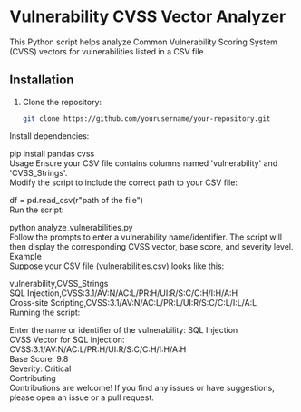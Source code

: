 
# Vulnerability CVSS Vector Analyzer

This Python script helps analyze Common Vulnerability Scoring System (CVSS) vectors for vulnerabilities listed in a CSV file.<br>

## Installation

1. Clone the repository:<br>

   ```bash
   git clone https://github.com/yourusername/your-repository.git
Install dependencies:<br>


pip install pandas cvss<br>
Usage
Ensure your CSV file contains columns named 'vulnerability' and 'CVSS_Strings'.
<br>
Modify the script to include the correct path to your CSV file:
<br>

df = pd.read_csv(r"path of the file")<br>
Run the script:
<br>

python analyze_vulnerabilities.py<br>
Follow the prompts to enter a vulnerability name/identifier. The script will then display the corresponding CVSS vector, base score, and severity level.
<br>
Example<br>
Suppose your CSV file (vulnerabilities.csv) looks like this:
<br>

vulnerability,CVSS_Strings<br>
SQL Injection,CVSS:3.1/AV:N/AC:L/PR:H/UI:R/S:C/C:H/I:H/A:H<br>
Cross-site Scripting,CVSS:3.1/AV:N/AC:L/PR:L/UI:R/S:C/C:L/I:L/A:L<br>
Running the script:
<br>

Enter the name or identifier of the vulnerability: SQL Injection<br>
CVSS Vector for SQL Injection: CVSS:3.1/AV:N/AC:L/PR:H/UI:R/S:C/C:H/I:H/A:H<br>
Base Score: 9.8<br>
Severity: Critical<br>
Contributing<br>
Contributions are welcome! If you find any issues or have suggestions, please open an issue or a pull request.
